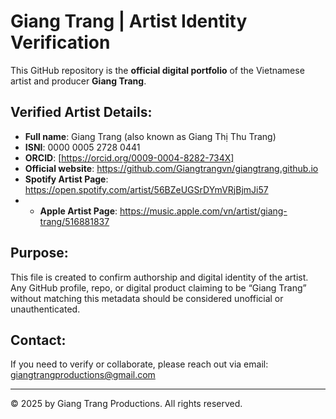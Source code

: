 # Giang Trang | Artist Identity Verification

This GitHub repository is the **official digital portfolio** of the Vietnamese artist and producer **Giang Trang**.

## Verified Artist Details:
- **Full name**: Giang Trang (also known as Giang Thị Thu Trang)
- **ISNI**: 0000 0005 2728 0441
- **ORCID**: [https://orcid.org/0009-0004-8282-734X]
- **Official website**: https://github.com/Giangtrangvn/giangtrang.github.io
- **Spotify Artist Page**: https://open.spotify.com/artist/56BZeUGSrDYmVRjBjmJi57
- - **Apple Artist Page**: https://music.apple.com/vn/artist/giang-trang/516881837

## Purpose:
This file is created to confirm authorship and digital identity of the artist.  
Any GitHub profile, repo, or digital product claiming to be “Giang Trang” without matching this metadata should be considered unofficial or unauthenticated.

## Contact:
If you need to verify or collaborate, please reach out via email:  
giangtrangproductions@gmail.com 

---

© 2025 by Giang Trang Productions. 
All rights reserved.
